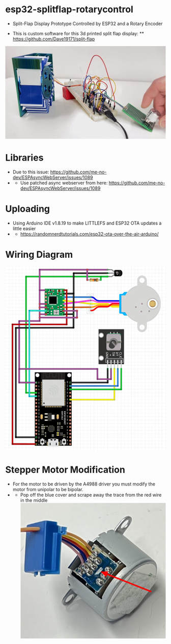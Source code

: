 # esp32-splitflap-rotarycontrol
* Split-Flap Display Prototype Controlled by ESP32 and a Rotary Encoder


* This is custom software for this 3d printed split flap display:
** https://github.com/Dave19171/split-flap

![assembled-splitflap-rotary-encoder](readme-images/assembled-splitflap-rotary-encoder.jpg)

# Libraries
* Due to this issue: https://github.com/me-no-dev/ESPAsyncWebServer/issues/1089
* * Use patched async webserver from here: https://github.com/me-no-dev/ESPAsyncWebServer/issues/1089

# Uploading
* Using Arduino IDE v1.8.19 to make LITTLEFS and ESP32 OTA updates a little easier
* * https://randomnerdtutorials.com/esp32-ota-over-the-air-arduino/

# Wiring Diagram
![Fritzing Wiring Diagram](readme-images/split-flap-rotary-encoder-fritzing.png)

# Stepper Motor Modification
* For the motor to be driven by the A4988 driver you must modify the motor from unipolar to be bipolar.
* * Pop off the blue cover and scrape away the trace from the red wire in the middle
![28BYJ-48 Stepper Motor Modification](readme-images/28byj-48-5v-stepper-unipolar-to-bipolar-mod.jpg)
